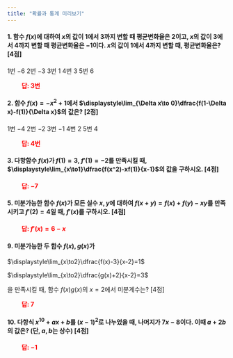 ```yaml
---
title: "확률과 통계 미리보기"
---
```


#### 1. 함수 $f(x)$에 대하여 $x$의 값이 $1$에서 $3$까지 변할 때 평균변화율은 $2$이고, $x$의 값이 $3$에서 $4$까지 변할 때 평균변화율은 $-1$이다. $x$의 값이 $1$에서 $4$까지 변할 때, 평균변화율은? [4점]

1번 $-6$ 2번 $-3$ 3번 $1$ 4번 $3$ 5번 $6$

**<span style="color: red;">$\qquad$답: 3번</span>**

#### 2. 함수 $f(x)=-x^2+1$에서 $\displaystyle\lim_{\Delta x\to 0}\dfrac{f(1-\Delta x)-f(1)}{\Delta x}$의 값은? [2점]

1번 $-4$ 2번 $-2$ 3번 $-1$ 4번 $2$ 5번 $4$

**<span style="color: red;">$\qquad$답: 4번</span>**

#### 3. 다항함수 $f(x)$가 $f(1)=3,\ f'(1)=-2$를 만족시킬 때, $\displaystyle\lim_{x\to1}\dfrac{f(x^2)-xf(1)}{x-1}$의 값을 구하시오. [4점]

**<span style="color: red;">$\qquad$답: $-7$</span>**




#### 5. 미분가능한 함수 $f(x)$가 모든 실수 $x, y$에 대하여 $f(x+y)=f(x)+f(y)-xy$를 만족시키고 $f'(2)=4$일 때, $f'(x)$를 구하시오. [4점]

**<span style="color: red;">$\qquad$답: $f'(x)=6-x$</span>**



#### 9. 미분가능한 두 함수 $f(x), g(x)$가

$\displaystyle\lim_{x\to2}\dfrac{f(x)-3}{x-2}=1$

$\displaystyle\lim_{x\to2}\dfrac{g(x)+2}{x-2}=3$

을 만족시킬 때, 함수 $f(x)g(x)$의 $x=2$에서 미분계수는? [4점]

**<span style="color: red;">$\qquad$답: $7$</span>**

#### 10. 다항식 $x^{10}+ax+b$를 $(x-1)^2$로 나누었을 때, 나머지가 $7x-8$이다. 이때 $a+2b$의 값은? (단, $a, b$는 상수) [4점]

**<span style="color: red;">$\qquad$답: $-1$</span>**